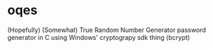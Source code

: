 # oqes
(Hopefully) (Somewhat) True Random Number Generator password generator in C using Windows' cryptograpy sdk thing (bcrypt)
